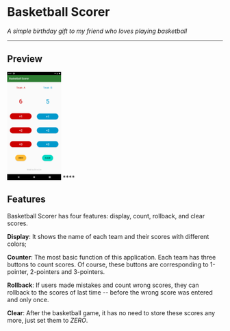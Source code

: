 # Basketball Scorer

*A simple birthday gift to my friend who loves playing basketball*
****
## Preview
<img src="icons/Screenshot_1608368866.png" width=25%>
****

## Features

Basketball Scorer has four features: display, count, rollback, and clear scores.

**Display**: It shows the name of each team and their scores with different colors;

**Counter**: The most basic function of this application. Each team has three buttons to count scores. Of course, these buttons are corresponding to  1-pointer, 2-pointers and 3-pointers.

**Rollback**: If users made mistakes and count wrong scores, they can rollback to the scores of last time -- before the wrong score was entered and only once. 

**Clear**: After the basketball game, it has no need to store these scores any more, just set them to *ZERO*.
